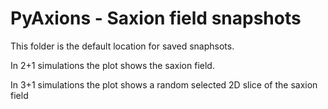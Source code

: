 # PyAxions - Saxion field snapshots

This folder is the default location for saved snaphsots. 

In 2+1 simulations the plot shows the saxion field.

In 3+1 simulations the plot shows a random selected 2D slice of the saxion field
